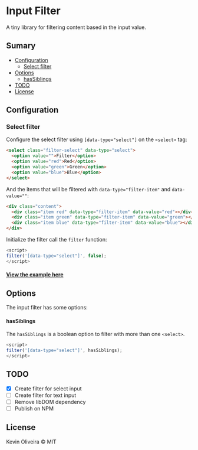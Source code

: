 # Input Filter

A tiny library for filtering content based in the input value.

## Sumary

- [Configuration](#configuration)
  - [Select filter](#select-filter)
- [Options](#options)
  - [hasSiblings](#hassiblings)
- [TODO](#to-do)
- [License](#license)

## Configuration

### Select filter

Configure the select filter using `[data-type="select"]` on the `<select>` tag:

```html
<select class="filter-select" data-type="select">
  <option value="">Filter</option>
  <option value="red">Red</option>
  <option value="green">Green</option>
  <option value="blue">Blue</option>
</select>
```

And the items that will be filtered with `data-type="filter-item"` and `data-value=""`:

```html
<div class="content">
  <div class="item red" data-type="filter-item" data-value="red"></div>
  <div class="item green" data-type="filter-item" data-value="green"></div>
  <div class="item blue" data-type="filter-item" data-value="blue"></div>
</div>
```

Initialize the filter call the `filter` function:

```javascript
<script>
filter('[data-type="select"]', false);
</script>
```

#### [View the example here](https://codepen.io/kvnol/pen/vdqYYE)

## Options

The input filter has some options:

#### hasSiblings

The `hasSiblings` is a boolean option to filter with more than one `<select>`.

```javascript
<script>
filter('[data-type="select"]', hasSiblings);
</script>
```

## TODO

- [x] Create filter for select input
- [ ] Create filter for text input
- [ ] Remove libDOM dependency
- [ ] Publish on NPM

## License

Kevin Oliveira &copy; MIT
